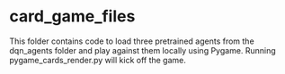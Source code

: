 # card_game_files

This folder contains code to load three pretrained agents from the dqn_agents folder 
and play against them locally using Pygame. Running pygame_cards_render.py will kick off the game.
